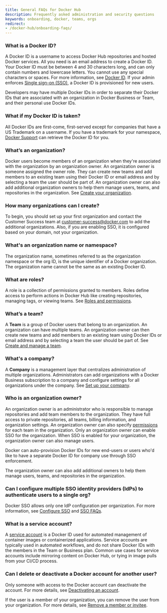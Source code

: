 ```yaml
---
title: General FAQs for Docker Hub
description: Frequently asked administration and security questions
keywords: onboarding, docker, teams, orgs
redirect:
- /docker-hub/onboarding-faqs/
---
```


### What is a Docker ID?

A Docker ID is a username to access Docker Hub repositories and hosted Docker
services. All you need is an email address to create a Docker ID. Your Docker ID must be between 4 and 30 characters long, and can only contain
numbers and lowercase letters. You cannot use any special characters or spaces.
For more information, see [Docker ID](../docker-id/_index.md). If your admin enforces [Single sign-on (SSO)](../single-sign-on/_index.md), a Docker ID is provisioned for new users.

Developers may have multiple Docker IDs in order to separate their Docker IDs that are associated with an organization in Docker Business or Team, and their personal use Docker IDs.

### What if my Docker ID is taken?

All Docker IDs are first-come, first-served except for companies that have a US Trademark on a username. If you have a trademark for your namespace, [Docker Support](https://hub.docker.com/support/contact/) can retrieve the Docker ID for you.

### What’s an organization?

Docker users become members of an organization when they're associated with the organization by an organization owner. An organization owner is someone assigned the owner role. They
can create new teams and add members to an existing team using their Docker ID
or email address and by selecting a team the user should be part of. An
organization owner can also add additional organization owners to help them
manage users, teams, and repositories in the organization. See [Create your organization](orgs.md).

### How many organizations can I create?

To begin, you should set up your first organization and contact the Customer Success team at customer-success@docker.com to add the additional organizations. Also, if you are enabling SSO, it is configured based on your domain, not your organization.

### What's an organization name or namespace?

The organization name, sometimes referred to as the organization namespace or the org ID, is the unique identifier of a Docker organization. The organization name cannot be the same as an existing Docker ID.

### What are roles?

A role is a collection of permissions granted to members. Roles define access to perform actions in Docker Hub like creating repositories, managing tags, or viewing teams. See [Roles and permissions](roles-and-permissions.md).

### What’s a team?

A **Team** is a group of Docker users that belong to an organization. An organization can have multiple teams. An organization owner can then create new teams and add members to an existing team using Docker IDs or email address and by selecting a team the user should be part of. See [Create and manage a team](manage-a-team.md).

### What's a company?

A **Company** is a management layer that centralizes administration of multiple organizations. Administrators can add organizations with a Docker Business subscription to a company and configure settings for all organizations under the company. See [Set up your company](creating-companies.md).

### Who is an organization owner?

An organization owner is an administrator who is responsible to manage
repositories and add team members to the organization. They have full access to
private repositories, all teams, billing information, and organization settings.
An organization owner can also specify [permissions](manage-a-team.md#configure-repository-permissions-for-a-team) for each team in the
organization. Only an organization owner can enable SSO for the organization.
When SSO is enabled for your organization, the organization owner can also
manage users.

Docker can auto-provision Docker IDs for new end-users or users who'd like to
have a separate Docker ID for company use through SSO enforcement.

The organization owner can also add additional owners to help them manage users, teams, and repositories in the organization.

### Can I configure multiple SSO identity providers (IdPs) to authenticate users to a single org?

Docker SSO allows only one IdP configuration per organization. For more
information, see [Configure SSO](../single-sign-on/_index.md) and [SSO FAQs](../single-sign-on/faqs.md).

### What is a service account?

A [service account](../docker-hub/service-accounts.md) is a Docker ID used for automated management of container images or containerized applications. Service accounts are typically used in automated workflows, and do not share Docker IDs with the members in the Team or Business plan. Common use cases for service accounts include mirroring content on Docker Hub, or tying in image pulls from your CI/CD process.

### Can I delete or deactivate a Docker account for another user?

Only someone with access to the Docker account can deactivate the account. For more details, see [Deactivating an account](../docker-hub/deactivate-account.md/).

If the user is a member of your organization, you can remove the user from your organization. For more details, see [Remove a member or invitee](/docker-hub/members/#remove-a-member-or-invitee).